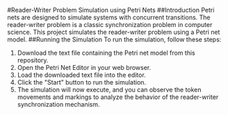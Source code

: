 #Reader-Writer Problem Simulation using Petri Nets
##Introduction
Petri nets are designed to simulate systems with concurrent transitions.
The reader-writer problem is a classic synchronization problem in computer science.
This project simulates the reader-writer problem using a Petri net model.
##Running the Simulation
To run the simulation, follow these steps:

1. Download the text file containing the Petri net model from this repository.
2. Open the Petri Net Editor in your web browser.
3. Load the downloaded text file into the editor.
4. Click the "Start" button to run the simulation.
5. The simulation will now execute, and you can observe the token movements and markings to analyze the behavior of the reader-writer synchronization mechanism.

